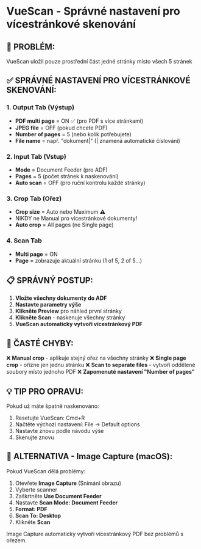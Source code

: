 # VueScan - Správné nastavení pro vícestránkové skenování

## 🔴 PROBLÉM:
VueScan uložil pouze prostřední část jedné stránky místo všech 5 stránek

## ✅ SPRÁVNÉ NASTAVENÍ PRO VÍCESTRÁNKOVÉ SKENOVÁNÍ:

### 1. **Output Tab (Výstup)**
- **PDF multi page** = ON ✅ (pro PDF s více stránkami)
- **JPEG file** = OFF (pokud chcete PDF)
- **Number of pages** = 5 (nebo kolik potřebujete)
- **File name** = např. "dokument|" (| znamená automatické číslování)

### 2. **Input Tab (Vstup)**
- **Mode** = Document Feeder (pro ADF)
- **Pages** = 5 (počet stránek k naskenování)
- **Auto scan** = OFF (pro ruční kontrolu každé stránky)

### 3. **Crop Tab (Ořez)**
- **Crop size** = Auto nebo Maximum ⚠️
- NIKDY ne Manual pro vícestránkové dokumenty!
- **Auto crop** = All pages (ne Single page)

### 4. **Scan Tab**
- **Multi page** = ON
- **Page** = zobrazuje aktuální stránku (1 of 5, 2 of 5...)

## 📋 SPRÁVNÝ POSTUP:

1. **Vložte všechny dokumenty do ADF**
2. **Nastavte parametry výše**
3. **Klikněte Preview** pro náhled první stránky
4. **Klikněte Scan** - naskenuje všechny stránky
5. **VueScan automaticky vytvoří vícestránkový PDF**

## 🚨 ČASTÉ CHYBY:

❌ **Manual crop** - aplikuje stejný ořez na všechny stránky
❌ **Single page crop** - ořízne jen jednu stránku
❌ **Scan to separate files** - vytvoří oddělené soubory místo jednoho PDF
❌ **Zapomenuté nastavení "Number of pages"**

## 💡 TIP PRO OPRAVU:

Pokud už máte špatně naskenováno:
1. Resetujte VueScan: Cmd+R
2. Načtěte výchozí nastavení: File → Default options
3. Nastavte znovu podle návodu výše
4. Skenujte znovu

## 🔧 ALTERNATIVA - Image Capture (macOS):

Pokud VueScan dělá problémy:
1. Otevřete **Image Capture** (Snímání obrazu)
2. Vyberte scanner
3. Zaškrtněte **Use Document Feeder**
4. Nastavte **Scan Mode: Document Feeder**
5. **Format: PDF**
6. **Scan To: Desktop**
7. Klikněte **Scan**

Image Capture automaticky vytvoří vícestránkový PDF bez problémů s ořezem.